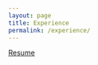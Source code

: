 ```yaml
---
layout: page
title: Experience
permalink: /experience/
---
```


[Resume](file:///C:/Users/Kailee/Downloads/resumekzing%20bio%20(1).pdf)
